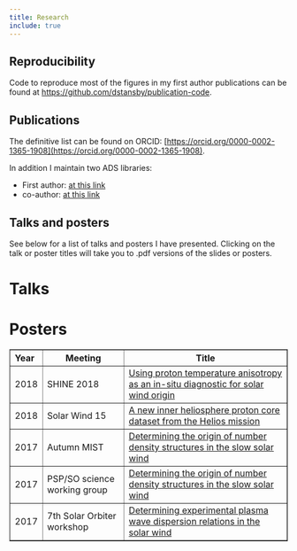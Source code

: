 ```yaml
---
title: Research
include: true
---
```


## Reproducibility
Code to reproduce most of the figures in my first author publications
can be found at https://github.com/dstansby/publication-code.

## Publications

The definitive list can be found on ORCID: [https://orcid.org/0000-0002-1365-1908](https://orcid.org/0000-0002-1365-1908).

In addition I maintain two ADS libraries:

- First author: [at this link](https://ui.adsabs.harvard.edu/#/public-libraries/SzI6nJuHTRuOsUm8dejD-Q)
- co-author: [at this link](https://ui.adsabs.harvard.edu/#/public-libraries/699B06FhTXeD-hhNZN-mbQ)

## Talks and posters

See below for a list of talks and posters I have presented.
Clicking on the talk or poster titles will take you to .pdf versions of the
slides or posters.

# Talks

<div id="talks_table"></div>

# Posters

<table border="1px solid black" style="border-collapse:collapse">
 <tr>
   <th align='left'>Year</th>
   <th>Meeting</th>
   <th>Title</th>
 </tr>

 <tr>
   <td>2018</td>
   <td>SHINE 2018</td>
   <td><a href="posters/2018SHINE.pdf">
      Using proton temperature anisotropy as an in-situ diagnostic for solar wind origin
    </a></td>
 </tr>

 <tr>
   <td>2018</td>
   <td>Solar Wind 15</td>
   <td><a href="posters/2018SW15.pdf">
      A new inner heliosphere proton core dataset from the Helios mission
    </a></td>
 </tr>

 <tr>
   <td>2017</td>
   <td>Autumn MIST</td>
   <td><a href="posters/2017MIST.pdf">
      Determining the origin of number density structures in the slow solar wind
    </a></td>
 </tr>

 <tr>
   <td>2017</td>
   <td>PSP/SO science working group</td>
   <td><a href="posters/2017Washington.pdf">
      Determining the origin of number density structures in the slow solar wind
    </a></td>
 </tr>

 <tr>
   <td>2017</td>
   <td>7th Solar Orbiter workshop</td>
   <td><a href="posters/2017Granada.pdf">
      Determining experimental plasma wave dispersion relations in the solar wind
    </a></td>
 </tr>
</table>


<!-- Load React. -->
<!-- Note: when deploying, replace "development.js" with "production.min.js". -->
<script src="https://unpkg.com/react@16/umd/react.development.js" crossorigin></script>  <script src="https://unpkg.com/react-dom@16/umd/react-dom.development.js" crossorigin></script>
<!-- Load our React component. -->
<script src="research_tables.js"></script>
